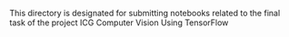 This directory is designated for submitting notebooks related to the final task of the project ICG Computer Vision Using TensorFlow
